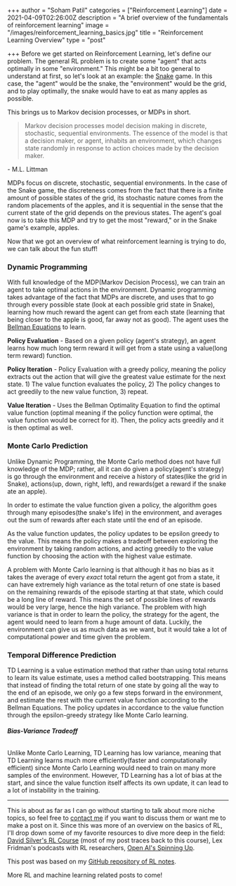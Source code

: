 +++
author = "Soham Patil"
categories = ["Reinforcement Learning"]
date = 2021-04-09T02:26:00Z
description = "A brief overview of the fundamentals of reinforcement learning"
image = "/images/reinforcement_learning_basics.jpg"
title = "Reinforcement Learning Overview"
type = "post"

+++
Before we get started on Reinforcement Learning, let's define our problem. The general RL problem is to create some "agent" that acts optimally in some "environment." This might be a bit too general to understand at first, so let's look at an example: the [Snake](https://www.google.com/fbx?fbx=snake_arcade "Snake") game. In this case, the "agent" would be the snake, the "environment" would be the grid, and to play optimally, the snake would have to eat as many apples as possible.

This brings us to Markov decision processes, or MDPs in short.

> Markov decision processes model decision making in discrete, stochastic, sequential environments. The essence of the model is that a decision maker, or agent, inhabits an environment, which changes state randomly in response to action choices made by the decision maker.

\- M.L. Littman

MDPs focus on discrete, stochastic, sequential environments. In the case of the Snake game, the discreteness comes from the fact that there is a finite amount of possible states of the grid, its stochastic nature comes from the random placements of the apples, and it is sequential in the sense that the current state of the grid depends on the previous states. The agent's goal now is to take this MDP and try to get the most "reward," or in the Snake game's example, apples.

Now that we got an overview of what reinforcement learning is trying to do, we can talk about the fun stuff!

### Dynamic Programming

With full knowledge of the MDP(Markov Decision Process), we can train an agent to take optimal actions in the environment. Dynamic programming takes advantage of the fact that MDPs are discrete, and uses that to go through every possible state (look at each possible grid state in Snake), learning how much reward the agent can get from each state (learning that being closer to the apple is good, far away not as good). The agent uses the [Bellman Equations](https://www.youtube.com/watch?v=14BfO5lMiuk "Bellman Equations") to learn.

**Policy Evaluation** - Based on a given policy (agent's strategy), an agent learns how much long term reward it will get from a state using a value(long term reward) function.

**Policy Iteration** - Policy Evaluation with a greedy policy, meaning the policy extracts out the action that will give the greatest value estimate for the next state. 1) The value function evaluates the policy, 2) The policy changes to act greedily to the new value function, 3) repeat.

**Value Iteration** - Uses the Bellman Optimality Equation to find the optimal value function (optimal meaning if the policy function were optimal, the value function would be correct for it). Then, the policy acts greedily and it is then optimal as well.

### Monte Carlo Prediction

Unlike Dynamic Programming, the Monte Carlo method does not have full knowledge of the MDP; rather, all it can do given a policy(agent's strategy) is go through the environment and receive a history of states(like the grid in Snake), actions(up, down, right, left), and rewards(get a reward if the snake ate an apple).

In order to estimate the value function given a policy, the algorithm goes through many episodes(the snake's life) in the environment, and averages out the sum of rewards after each state until the end of an episode.

As the value function updates, the policy updates to be epsilon greedy to the value. This means the policy makes a tradeoff between exploring the environment by taking random actions, and acting greedily to the value function by choosing the action with the highest value estimate.

A problem with Monte Carlo learning is that although it has no bias as it takes the average of every _exact_ total return the agent got from a state, it can have extremely high variance as the total return of one state is based on the remaining rewards of the episode starting at that state, which could be a long line of reward. This means the set of possible lines of rewards would be very large, hence the high variance. The problem with high variance is that in order to learn the policy, the strategy for the agent, the agent would need to learn from a huge amount of data. Luckily, the environment can give us as much data as we want, but it would take a lot of computational power and time given the problem.

### Temporal Difference Prediction

TD Learning is a value estimation method that rather than using total returns to learn its value estimate, uses a method called bootstrapping. This means that instead of finding the total return of one state by going all the way to the end of an episode, we only go a few steps forward in the environment, and estimate the rest with the current value function according to the Bellman Equations. The policy updates in accordance to the value function through the epsilon-greedy strategy like Monte Carlo learning.

###### **Bias-Variance Tradeoff**

Unlike Monte Carlo Learning, TD Learning has low variance, meaning that TD Learning learns much more efficiently(faster and computationally efficient) since Monte Carlo Learning would need to train on many more samples of the environment. However, TD Learning has a lot of bias at the start, and since the value function itself affects its own update, it can lead to a lot of instability in the training.

***

This is about as far as I can go without starting to talk about more niche topics, so feel free to [contact me](mailto:soham1053@gmail.com "contact me") if you want to discuss them or want me to make a post on it. Since this was more of an overview on the basics of RL, I'll drop down some of my favorite resources to dive more deep in the field: [David Silver's RL Course](https://www.youtube.com/watch?v=2pWv7GOvuf0&list=PLqYmG7hTraZBiG_XpjnPrSNw-1XQaM_gB "David Silver's RL Course") (most of my post traces back to this course), Lex Fridman's podcasts with RL researchers, [Open AI's Spinning Up](https://spinningup.openai.com/ "Open AI's Spinning Up").

This post was based on my [GitHub repository of RL notes](https://github.com/soham1053/Learning-Reinforcement-Learning "GitHub repository of RL notes").

More RL and machine learning related posts to come!